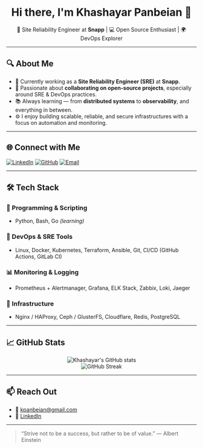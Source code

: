 <h1 align="center">Hi there, I'm Khashayar Panbeian 👋</h1>

<p align="center">
🚀 Site Reliability Engineer at <strong>Snapp</strong> | 💻 Open Source Enthusiast | 🌍 DevOps Explorer
</p>

---

## 🔍 About Me

- 🔧 Currently working as a **Site Reliability Engineer (SRE)** at **Snapp**.
- 🤝 Passionate about **collaborating on open-source projects**, especially around SRE & DevOps practices.
- 📚 Always learning — from **distributed systems** to **observability**, and everything in between.
- ⚙️ I enjoy building scalable, reliable, and secure infrastructures with a focus on automation and monitoring.

---

## 🌐 Connect with Me

[![LinkedIn](https://img.shields.io/badge/LinkedIn-Khashayar%20Panbeian-blue?style=for-the-badge&logo=linkedin)](https://www.linkedin.com/in/khashayar-panbeian-8533a1201/)
[![GitHub](https://img.shields.io/badge/GitHub-khashayar-panbeian-black?style=for-the-badge&logo=github)](https://github.com/khpcoding)
[![Email](https://img.shields.io/badge/Email-kpanbeian%40gmail.com-informational?style=for-the-badge&logo=gmail)](mailto:kpanbeian@gmail.com)

---

## 🛠 Tech Stack

### 🧰 Programming & Scripting
- Python, Bash, Go *(learning)*

### 🧪 DevOps & SRE Tools
- Linux, Docker, Kubernetes, Terraform, Ansible, Git, CI/CD (GitHub Actions, GitLab CI)

### 📊 Monitoring & Logging
- Prometheus + Alertmanager, Grafana, ELK Stack, Zabbix, Loki, Jaeger

### 🧱 Infrastructure
- Nginx / HAProxy, Ceph / GlusterFS, Cloudflare, Redis, PostgreSQL

---

## 📈 GitHub Stats

<p align="center">
  <img src="https://github-readme-stats.vercel.app/api?username=yourusername&show_icons=true&theme=radical" alt="Khashayar's GitHub stats" />
  <br/>
  <img src="https://github-readme-streak-stats.herokuapp.com/?user=yourusername&theme=radical" alt="GitHub Streak" />
</p>

---

## 📫 Reach Out

- 💌 [kpanbeian@gmail.com](mailto:kpanbeian@gmail.com)
- 💬 [LinkedIn](https://www.linkedin.com/in/khashayar-panbeian-8533a1201/)

---

> “Strive not to be a success, but rather to be of value.” — Albert Einstein
